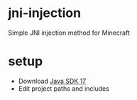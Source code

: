 # jni-injection
 Simple JNI injection method for Minecraft

# setup
 - Download [Java SDK 17](https://www.oracle.com/ca-en/java/technologies/downloads/)
 - Edit project paths and includes
